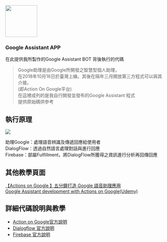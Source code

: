 <img src="https://upload.wikimedia.org/wikipedia/commons/c/cb/Google_Assistant_logo.svg" width=100 height=100 />

### Google Assistant APP  

在此提供我所製作的Google Assistant BOT 背後執行的代碼  
>Google助理是由Google所開發之智慧型個人助理，  
>在2018年10月16日於臺灣上線。其後在隔年三月開放第三方程式可以與其介接。  
>(即Action On Google平台)  
>在這裡成列的是我自行開發並發布的Google Assistant 程式  
>提供原始碼供參考  
     
執行原理
-------
<img src="https://developers.google.com/assistant/conversational/images/aog-user-query-to-fulfillment.png" />

助理Google：處理語音辨識及傳遞回應給使用者  
DialogFlow：透過自然語言處理對話與進行回應  
Firebase：部屬Fulfillment，將DialogFlow所獲得之資訊進行分析再回傳回應

其他教學頁面
-------
 [【Actions on Google 】五分鐘打造 Google 語音助理應用](https://makerpro.cc/2019/01/a-quick-start-for-google-actions/)  
 [Google Assistant development with Actions on Google(Udemy)](https://www.udemy.com/actions-on-google-app-google-assistant/)  


詳細代碼說明與教學
-------
* [Action on Google官方說明](https://developers.google.com/actions/) 
* [Dialogflow 官方說明](https://dialogflow.com/docs/getting-started)
* [Firebase 官方說明](https://firebase.google.com/docs)



